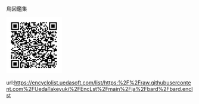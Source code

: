 鳥図鑑集

<img src="./this.png" />

url:https://encyclolist.uedasoft.com/list/https:%2F%2Fraw.githubusercontent.com%2FUedaTakeyuki%2FEncLst%2Fmain%2Fja%2Fbard%2Fbard.enclst
